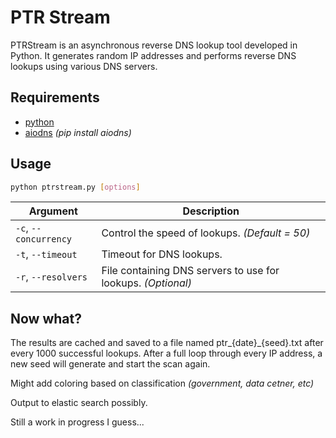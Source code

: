 # PTR Stream

PTRStream is an asynchronous reverse DNS lookup tool developed in Python. It generates random IP addresses and performs reverse DNS lookups using various DNS servers.

## Requirements
- [python](https://www.python.org/)
- [aiodns](https://pypi.org/project/aiodns/) *(pip install aiodns)*

## Usage

```bash
python ptrstream.py [options]
```

| Argument               | Description                                                  |
| ---------------------- | ------------------------------------------------------------ |
|  `-c`, `--concurrency` | Control the speed of lookups. *(Default = 50)*               |
| `-t`, `--timeout`      | Timeout for DNS lookups.                                     |
| `-r`, `--resolvers`    | File containing DNS servers to use for lookups. *(Optional)* |

## Now what?
The results are cached and saved to a file named ptr_{date}_{seed}.txt after every 1000 successful lookups. After a full loop through every IP address, a new seed will generate and start the scan again.

Might add coloring based on classification *(government, data cetner, etc)*

Output to elastic search possibly.

Still a work in progress I guess...
